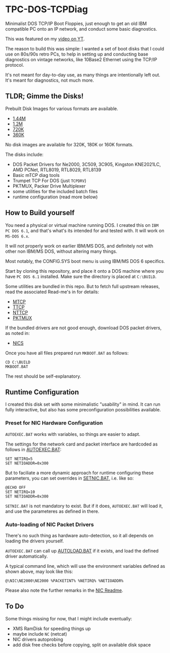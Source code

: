 # TPC-DOS-TCPDiag

Minimalist DOS TCP/IP Boot Floppies, just enough to get an old IBM compatible PC
onto an IP network, and conduct some basic diagnostics.

This was featured on my [video on YT](https://www.youtube.com/watch?v=18A993m9Pm8).

The reason to build this was simple: I wanted a set of boot disks that I could use
on 80s/90s retro PCs, to help in setting up and conducting base diagnostics on
vintage networks, like 10Base2 Ethernet using the TCP/IP protocol.

It's not meant for day-to-day use, as many things are intentionally left out.
It's meant for diagnostics, not much more.


## TLDR; Gimme the Disks!

Prebuilt Disk Images for various formats are available.

* [1.44M](DISKIMG/144M)
* [1.2M](DISKIMG/12M)
* [720K](DISKIMG/720K)
* [360K](DISKIMG/360K)

No disk images are available for 320K, 180K or 160K formats.

The disks include:

* DOS Packet Drivers for Ne2000, 3C509, 3C905, Kingston KNE2021LC, AMD PCNet, RTL8019, RTL8029, RTL8139
* Basic mTCP diag tools
* Trumpet TCP For DOS (just `TCPDRV`)
* PKTMUX, Packer Drive Multiplexer
* some utilities for the included batch files
* runtime configuration (read more below)


## How to Build yourself

You need a physical or virtual machine running DOS.
I created this on `IBM PC DOS 6.1`, and that's what's its intended for and tested with.
It will work on `MS-DOS 6.x`.

It will not properly work on earlier IBM/MS DOS, and definitely not with other
non IBM/MS DOS, without altering many things.

Most notably, the CONFIG.SYS boot menu is using IBM/MS DOS 6 specifics.


Start by cloning this repository, and place it onto a DOS machine where you have `PC DOS 6.1` installed.
Make sure the directory is placed at `C:\BUILD`. 


Some utilities are bundled in this repo.
But to fetch full upstream releases, read the
associated Read-me's in for details:

* [MTCP](MTCP/README.md)
* [TTCP](TTCP/README.md)
* [NTTCP](NTTCP/README.md)
* [PKTMUX](PKTMUX/README.md)

If the bundled drivers are not good enough,
download DOS packet drivers, as noted in:

* [NICS](NICS/README.md)

Once you have all files prepared run `MKBOOT.BAT` as follows:

```
CD C:\BUILD
MKBOOT.BAT
```

The rest should be self-explanatory.


## Runtime Configuration

I created this disk set with some minimalistic "usability" in mind.
It can run fully interactive, but also has some preconfiguration possibilities available.


### Preset for NIC Hardware Configuration

`AUTOEXEC.BAT` works with variables, so things are easier to adapt.

The settings for the network card and packet interface are hardcoded as follows in [AUTOEXEC.BAT](CFG/AUTOEXEC.BAT):

```
SET NETIRQ=5
SET NETIOADDR=0x300
```

But to faciliate a more dynamic approach for runtime configuring these parameters,
you can set overrides in [SETNIC.BAT](CFG/SETNIC.BAT), i.e. like so:

```
@ECHO OFF
SET NETIRQ=10
SET NETIOADDR=0x300
```

`SETNIC.BAT` is not mandatory to exist.
But if it does, `AUTOEXEC.BAT` will load it, and use the parameteres as defined in there.


### Auto-loading of NIC Packet Drivers

There's no such thing as hardware auto-detection, so it all depends on loading the drivers yourself.

`AUTOEXEC.BAT` can call up [AUTOLOAD.BAT](CFG/AUTOLOAD.BAT) if it exists, and load the defined
driver automatically.

A typical command line, which will use the environment variables defined as shown above, may look like this:

```
@\NIC\NE2000\NE2000 %PACKETINT% %NETIRQ% %NETIOADDR%
```

Please also note the further remarks in the [NIC Readme](NICS/README.md).


## To Do

Some things missing for now, that I might include eventually:

* XMS RamDisk for speeding things up
* maybe include `NC` (netcat)
* NIC drivers autoprobing
* add disk free checks before copying, split on available disk space 
